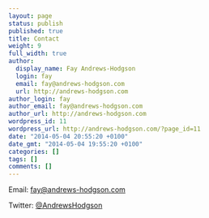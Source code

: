 ```yaml
---
layout: page
status: publish
published: true
title: Contact
weight: 9
full_width: true
author:
  display_name: Fay Andrews-Hodgson
  login: fay
  email: fay@andrews-hodgson.com
  url: http://andrews-hodgson.com
author_login: fay
author_email: fay@andrews-hodgson.com
author_url: http://andrews-hodgson.com
wordpress_id: 11
wordpress_url: http://andrews-hodgson.com/?page_id=11
date: "2014-05-04 20:55:20 +0100"
date_gmt: "2014-05-04 19:55:20 +0100"
categories: []
tags: []
comments: []
---
```


<p>Email: <a href="mailto:fay@andrews-hodgson.com">fay@andrews-hodgson.com</a></p>
<p>Twitter:  <a href="https://twitter.com/AndrewsHodgson">@AndrewsHodgson</a></p>
